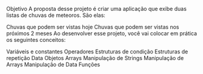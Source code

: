 Objetivo
A proposta desse projeto é criar uma aplicação que exibe duas listas de chuvas de meteoros. São elas:

Chuvas que podem ser vistas hoje
Chuvas que podem ser vistas nos próximos 2 meses
Ao desenvolver esse projeto, você vai colocar em prática os seguintes conceitos:

Variáveis e constantes
Operadores
Estruturas de condição
Estruturas de repetição
Data
Objetos
Arrays
Manipulação de Strings
Manipulação de Arrays
Manipulação de Data
Funções